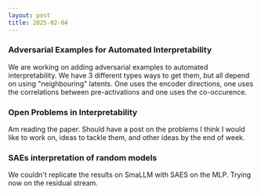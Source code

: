 ```yaml
---
layout: post
title: 2025-02-04
---
```


### Adversarial Examples for Automated Interpretability

We are working on adding adversarial examples to automated interpretability. We have 3 different types ways to get them, but all depend on using "neighbouring" latents. One uses the encoder directions, one uses the correlations between pre-activations and one uses the co-occurence.

### Open Problems in Interpretability

Am reading the paper. Should have a post on the problems I think I would like to work on, ideas to tackle them, and other ideas by the end of week.

### SAEs interpretation of random models

We couldn't replicate the results on SmaLLM with SAES on the MLP. Trying now on the residual stream.
